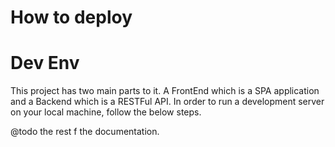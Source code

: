 # How to deploy

# Dev Env 

This project has two main parts to it. A FrontEnd which is a SPA application and a Backend which is a RESTFul API.
In order to run a development server on your local machine, follow the below steps.

@todo the rest f the documentation.
